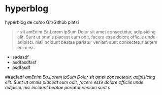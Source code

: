 # hyperblog
hyperblog de curso Git/Github  platzi

> r sit amEnim Ea.Lorem ipSum Dolor sit amet consectetur, adipisicing elit. Sunt ut omnis placeat eum odit, facere esse dolore officiis unde adipisci. nisi incidunt beatae pariatur veniam sunt consectetur autem enim ea.

- sadasdf
- asdfasdfasf
- asdfasdf

##adfadf
*amEnim Ea.Lorem ipSum Dolor sit amet consectetur, adipisicing elit. Sunt ut omnis placeat eum odit, facere esse dolore officiis unde adipisci. nisi incidunt beatae pariatur veniam sunt c*